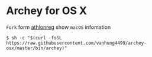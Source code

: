 # Archey for OS X
`Fork` form [athlonreg](https://github.com/athlonreg) show `macOS` infomation

```
$ sh -c "$(curl -fsSL https://raw.githubusercontent.com/vanhung4499/archey-osx/master/bin/archey)" 
```

